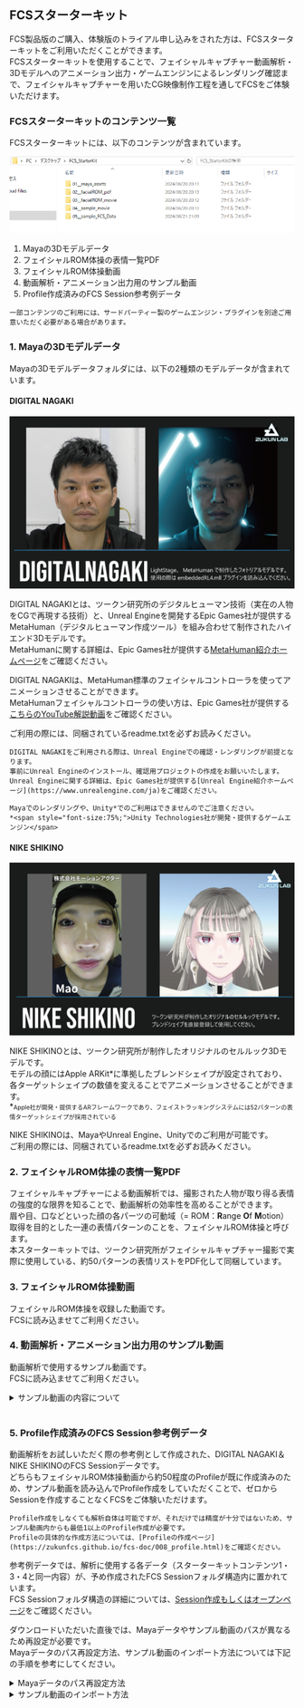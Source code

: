## FCSスターターキット
FCS製品版のご購入、体験版のトライアル申し込みをされた方は、FCSスターターキットをご利用いただくことができます。  
FCSスターターキットを使用することで、フェイシャルキャプチャー動画解析・3Dモデルへのアニメーション出力・ゲームエンジンによるレンダリング確認まで、フェイシャルキャプチャーを用いたCG映像制作工程を通してFCSをご体験いただけます。  

### FCSスターターキットのコンテンツ一覧
FCSスターターキットには、以下のコンテンツが含まれています。  

![](images/013_image001.PNG)

1. Mayaの3Dモデルデータ
2. フェイシャルROM体操の表情一覧PDF
3. フェイシャルROM体操動画
4. 動画解析・アニメーション出力用のサンプル動画
5. Profile作成済みのFCS Session参考例データ

```{note}
一部コンテンツのご利用には、サードパーティー製のゲームエンジン・プラグインを別途ご用意いただく必要がある場合があります。
```

### 1. Mayaの3Dモデルデータ
Mayaの3Dモデルデータフォルダには、以下の2種類のモデルデータが含まれています。

#### DIGITAL NAGAKI

![](images/013_DIGITALNAGAKI.png)

DIGITAL NAGAKIとは、ツークン研究所のデジタルヒューマン技術（実在の人物をCGで再現する技術）と、Unreal Engineを開発するEpic Games社が提供するMetaHuman（デジタルヒューマン作成ツール）を組み合わせて制作されたハイエンド3Dモデルです。  
MetaHumanに関する詳細は、Epic Games社が提供する[MetaHuman紹介ホームページ](https://www.unrealengine.com/ja/metahuman)をご確認ください。  
  
DIGITAL NAGAKIは、MetaHuman標準のフェイシャルコントローラを使ってアニメーションさせることができます。  
MetaHumanフェイシャルコントローラの使い方は、Epic Games社が提供する[こちらのYouTube解説動画](https://www.youtube.com/watch?v=GEpH3o44_58)をご確認ください。  

ご利用の際には、同梱されているreadme.txtを必ずお読みください。

```{note}
DIGITAL NAGAKIをご利用される際は、Unreal Engineでの確認・レンダリングが前提となります。  
事前にUnreal Engineのインストール、確認用プロジェクトの作成をお願いいたします。  
Unreal Engineに関する詳細は、Epic Games社が提供する[Unreal Engine紹介ホームページ](https://www.unrealengine.com/ja)をご確認ください。
```

```{caution}
Mayaでのレンダリングや、Unity*でのご利用はできませんのでご注意ください。  
*<span style="font-size:75%;">Unity Technologies社が開発・提供するゲームエンジン</span>
```

#### NIKE SHIKINO

![](images/013_NIKESHIKINO.png)

NIKE SHIKINOとは、ツークン研究所が制作したオリジナルのセルルック3Dモデルです。  
モデルの顔にはApple ARKit*に準拠したブレンドシェイプが設定されており、各ターゲットシェイプの数値を変えることでアニメーションさせることができます。  
*<span style="font-size:75%;">Apple社が開発・提供するARフレームワークであり、フェイストラッキングシステムには52パターンの表情ターゲットシェイプが採用されている</span>
  
NIKE SHIKINOは、MayaやUnreal Engine、Unityでのご利用が可能です。  
ご利用の際には、同梱されているreadme.txtを必ずお読みください。

### 2. フェイシャルROM体操の表情一覧PDF
フェイシャルキャプチャーによる動画解析では、撮影された人物が取り得る表情の強度的な限界を知ることで、動画解析の効率性を高めることができます。  
眉や目、口などといった顔の各パーツの可動域（= ROM：**R**ange **O**f **M**otion）取得を目的とした一連の表情パターンのことを、フェイシャルROM体操と呼びます。  
本スターターキットでは、ツークン研究所がフェイシャルキャプチャー撮影で実際に使用している、約50パターンの表情リストをPDF化して同梱しています。  

### 3. フェイシャルROM体操動画
フェイシャルROM体操を収録した動画です。  
FCSに読み込ませてご利用ください。  

### 4. 動画解析・アニメーション出力用のサンプル動画
動画解析で使用するサンプル動画です。  
FCSに読み込ませてご利用ください。  

<details>
<summary>サンプル動画の内容について</summary>

・DIGITAL NAGAKI：FCS紹介動画  
・NIKE SHIKINO：感情の異なる、全9種類のセリフ動画*（セリフ自体は全て同一です）  
  *<span style="font-size:75%;">株式会社モーションアクター・Mao様のご協力を得て収録</span>
</details>
<br>

### 5. Profile作成済みのFCS Session参考例データ
動画解析をお試しいただく際の参考例として作成された、DIGITAL NAGAKI＆NIKE SHIKINOのFCS Sessionデータです。  
どちらもフェイシャルROM体操動画から約50程度のProfileが既に作成済みのため、サンプル動画を読み込んでProfile作成をしていただくことで、ゼロからSessionを作成することなくFCSをご体験いただけます。

```{warning}
Profile作成をしなくても解析自体は可能ですが、それだけでは精度が十分ではないため、サンプル動画内からも最低1以上のProfile作成が必要です。  
Profileの具体的な作成方法については、[Profileの作成ページ](https://zukunfcs.github.io/fcs-doc/008_profile.html)をご確認ください。
```

参考例データでは、解析に使用する各データ（スターターキットコンテンツ1・3・4と同一内容）が、予め作成されたFCS Sessionフォルダ構造内に置かれています。  
FCS Sessionフォルダ構造の詳細については、[Session作成もしくはオープンページ](https://zukunfcs.github.io/fcs-doc/005_session.html)をご確認ください。
<br>

ダウンロードいただいた直後では、Mayaデータやサンプル動画のパスが異なるため再設定が必要です。  
Mayaデータのパス再設定方法、サンプル動画のインポート方法については下記の手順を参考にしてください。

<details>
<summary>Mayaデータのパス再設定方法</summary>

Mayaデータについては、FCS上でMaya Sceneパス・Maya Baseパスそれぞれの再設定が必要です。  
どちらのパスも以下の手順で同様に再設定ができます。
<br>

①．FCSを起動してSessionを開いた後、File▶Session▶Infoウインドウを立ち上げる  
②．現在のパスが表示されている欄で右クリックし、Editボタンをクリックする  
③．Changeウインドウ内のBrowseボタンをクリックして、ファイルダイアログを起動する  
④．FCS Sessionフォルダ構造内の該当ファイルを選択して、開くボタンをクリックする  
⑤．Changeウインドウ内のパスが変更されたことを確認した後、Saveボタンをクリックする

![](images/013_mayaDataRepath_01.png)
![](images/013_mayaDataRepath_02.png)
</details>

<details>
<summary>サンプル動画のインポート方法</summary>

サンプル動画は、以下の手順でインポートできます。
<br>

①．FCSを起動してSessionを開いた後、Videosウインドウを立ち上げる  
②．Importボタンをクリックして、ファイルダイアログを起動する  
③．FCS Sessionフォルダ構造内の該当ファイルを選択し、開くボタンをクリックする

![](images/013_movieImport.png)
</details>
<br>

